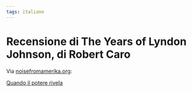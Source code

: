 ```yaml
---
tags: italiano
---
```


# Recensione di The Years of Lyndon Johnson, di Robert Caro

Via [noisefromamerika.org](https://noisefromamerika.org):

  [Quando il potere rivela](https://www.noisefromamerika.org/recensione/quando-il-potere-rivela-years-of-lyndon-johnson)
